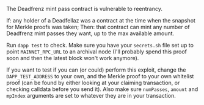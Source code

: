 The Deadfrenz mint pass contract is vulnerable to reentrancy.

If: any holder of a Deadfellaz was a contract at the time when the snapshot for Merkle proofs was taken;
Then: that contract can mint any number of Deadfrenz mint passes they want, up to the max available amount.

Run `dapp test` to check.
Make sure you have your `secrets.sh` file set up to point `MAINNET_RPC_URL` to an archival node (I'll probably spend this proof soon and then the latest block won't work anymore).

If you want to test if you can (or could) perform this exploit, change the `DAPP_TEST_ADDRESS` to your own, and the Merkle proof to your own whitelist proof (can be found by either looking at your claiming transaction, or checking calldata before you send it).
Also make sure `numPasses`, `amount` and `mpIndex` arguments are set to whatever they are in your transaction.